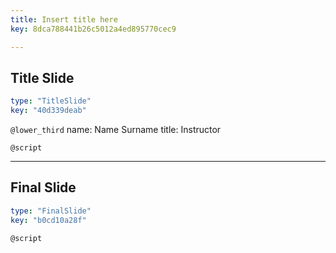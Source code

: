 ```yaml
---
title: Insert title here
key: 8dca788441b26c5012a4ed895770cec9

---
```

## Title Slide

```yaml
type: "TitleSlide"
key: "40d339deab"
```

`@lower_third`
name: Name Surname
title: Instructor


`@script`



---
## Final Slide

```yaml
type: "FinalSlide"
key: "b0cd10a28f"
```

`@script`


